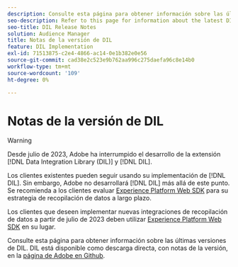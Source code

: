 ```yaml
---
description: Consulte esta página para obtener información sobre las últimas versiones de DIL
seo-description: Refer to this page for information about the latest DIL releases
seo-title: DIL Release Notes
solution: Audience Manager
title: Notas de la versión de DIL
feature: DIL Implementation
exl-id: 71513875-c2e4-4866-ac14-0e1b382e0e56
source-git-commit: cad38e2c523e9b762aa996c275daefa96c8e14b0
workflow-type: tm+mt
source-wordcount: '109'
ht-degree: 0%

---
```


# Notas de la versión de DIL

>[!WARNING]
>
>Desde julio de 2023, Adobe ha interrumpido el desarrollo de la extensión [!DNL Data Integration Library (DIL)] y [!DNL DIL].
>
>Los clientes existentes pueden seguir usando su implementación de [!DNL DIL]. Sin embargo, Adobe no desarrollará [!DNL DIL] más allá de este punto. Se recomienda a los clientes evaluar [Experience Platform Web SDK](https://experienceleague.adobe.com/docs/experience-platform/edge/home.html?lang=es) para su estrategia de recopilación de datos a largo plazo.
>
>Los clientes que deseen implementar nuevas integraciones de recopilación de datos a partir de julio de 2023 deben utilizar [Experience Platform Web SDK](https://experienceleague.adobe.com/docs/experience-platform/edge/home.html?lang=es) en su lugar.

Consulte esta página para obtener información sobre las últimas versiones de DIL. DIL está disponible como descarga directa, con notas de la versión, en la [página de Adobe en Github](https://github.com/Adobe-Marketing-Cloud/dil/releases).
